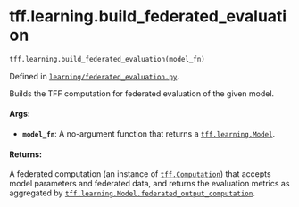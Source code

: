<div itemscope itemtype="http://developers.google.com/ReferenceObject">
<meta itemprop="name" content="tff.learning.build_federated_evaluation" />
<meta itemprop="path" content="Stable" />
</div>

# tff.learning.build_federated_evaluation

```python
tff.learning.build_federated_evaluation(model_fn)
```

Defined in
[`learning/federated_evaluation.py`](http://github.com/tensorflow/federated/tree/master/tensorflow_federated/python/learning/federated_evaluation.py).

Builds the TFF computation for federated evaluation of the given model.

#### Args:

*   <b>`model_fn`</b>: A no-argument function that returns a
    <a href="../../tff/learning/Model.md"><code>tff.learning.Model</code></a>.

#### Returns:

A federated computation (an instance of
<a href="../../tff/Computation.md"><code>tff.Computation</code></a>) that
accepts model parameters and federated data, and returns the evaluation metrics
as aggregated by
<a href="../../tff/learning/Model.md#federated_output_computation"><code>tff.learning.Model.federated_output_computation</code></a>.
